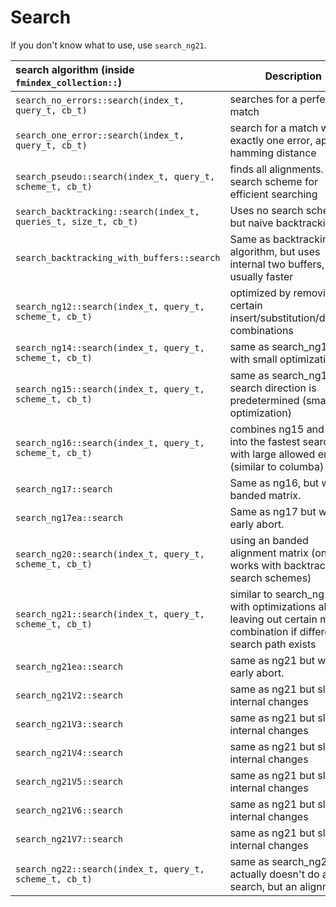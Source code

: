 <!--
    SPDX-FileCopyrightText: 2006-2023, Knut Reinert & Freie Universität Berlin
    SPDX-FileCopyrightText: 2016-2023, Knut Reinert & MPI für molekulare Genetik
    SPDX-License-Identifier: CC-BY-4.0
-->
# Search

If you don't know what to use, use `search_ng21`.

| search algorithm (inside `fmindex_collection::`)                | Description |
|:----------------------------------------------------------------|-------------|
| `search_no_errors::search(index_t, query_t, cb_t)`              | searches for a perfect match |
| `search_one_error::search(index_t, query_t, cb_t)`              | search for a match with exactly one error, applying hamming distance|
| `search_pseudo::search(index_t, query_t, scheme_t, cb_t)`       | finds all alignments. uses a search scheme for efficient searching |
| `search_backtracking::search(index_t, queries_t, size_t, cb_t)` | Uses no search scheme, but naive backtracking |
| `search_backtracking_with_buffers::search`                      | Same as backtracking algorithm, but uses internal two buffers, is usually faster |
| `search_ng12::search(index_t, query_t, scheme_t, cb_t)`         | optimized by removing certain insert/substitution/deletion combinations |
| `search_ng14::search(index_t, query_t, scheme_t, cb_t)`         | same as search_ng12 but with small optimizations |
| `search_ng15::search(index_t, query_t, scheme_t, cb_t)`         | same as search_ng14 but search direction is predetermined (small optimization) |
| `search_ng16::search(index_t, query_t, scheme_t, cb_t)`         | combines ng15 and ng20 into the fastest search with large allowed errors (similar to columba) |
| `search_ng17::search`                                           | Same as ng16, but with a banded matrix. |
| `search_ng17ea::search`                                         | Same as ng17 but with early abort. |
| `search_ng20::search(index_t, query_t, scheme_t, cb_t)`         | using an banded alignment matrix (only works with backtracking search schemes) |
| `search_ng21::search(index_t, query_t, scheme_t, cb_t)`         | similar to search_ng14 but with optimizations also leaving out certain merge combination if different search path exists |
| `search_ng21ea::search`                                         | same as ng21 but with early abort. |
| `search_ng21V2::search`                                         | same as ng21 but slight internal changes |
| `search_ng21V3::search`                                         | same as ng21 but slight internal changes |
| `search_ng21V4::search`                                         | same as ng21 but slight internal changes |
| `search_ng21V5::search`                                         | same as ng21 but slight internal changes |
| `search_ng21V6::search`                                         | same as ng21 but slight internal changes |
| `search_ng21V7::search`                                         | same as ng21 but slight internal changes |
| `search_ng22::search(index_t, query_t, scheme_t, cb_t)`         | same as search_ng21 but actually doesn't do a search, but an alignment |
